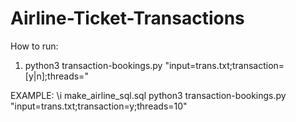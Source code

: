 # Airline-Ticket-Transactions


How to run:
1. python3 transaction-bookings.py "input=trans.txt;transaction=[y|n];threads=<int>"

EXAMPLE:
\i make_airline_sql.sql
python3 transaction-bookings.py "input=trans.txt;transaction=y;threads=10"
